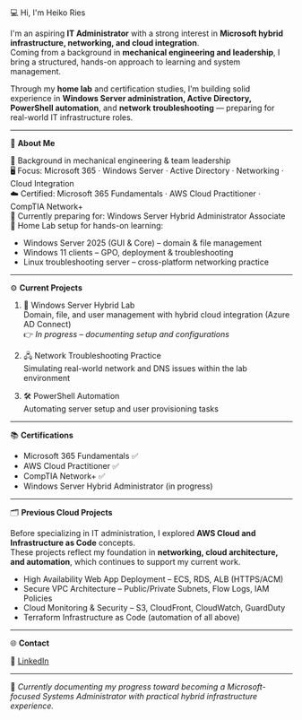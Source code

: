 💻 Hi, I'm Heiko Ries  

I'm an aspiring **IT Administrator** with a strong interest in **Microsoft hybrid infrastructure, networking, and cloud integration**.  
Coming from a background in **mechanical engineering and leadership**, I bring a structured, hands-on approach to learning and system management.

Through my **home lab** and certification studies, I’m building solid experience in **Windows Server administration, Active Directory, PowerShell automation**, and **network troubleshooting** — preparing for real-world IT infrastructure roles.

---

🚀 **About Me**

🧰 Background in mechanical engineering & team leadership  
🖥️ Focus: Microsoft 365 · Windows Server · Active Directory · Networking · Cloud Integration  
☁️ Certified: Microsoft 365 Fundamentals · AWS Cloud Practitioner · CompTIA Network+  
🧾 Currently preparing for: Windows Server Hybrid Administrator Associate  
🧱 Home Lab setup for hands-on learning:
- Windows Server 2025 (GUI & Core) – domain & file management  
- Windows 11 clients – GPO, deployment & troubleshooting  
- Linux troubleshooting server – cross-platform networking practice  

---

⚙️ **Current Projects**

1. 🧩 Windows Server Hybrid Lab  
   Domain, file, and user management with hybrid cloud integration (Azure AD Connect)  
   👉 *In progress – documenting setup and configurations*

2. 🖧 Network Troubleshooting Practice  
   Simulating real-world network and DNS issues within the lab environment  

3. 🛠 PowerShell Automation  
   Automating server setup and user provisioning tasks  

---

📚 **Certifications**

- Microsoft 365 Fundamentals ✅  
- AWS Cloud Practitioner ✅  
- CompTIA Network+ ✅  
- Windows Server Hybrid Administrator (in progress)  

---

🗂 **Previous Cloud Projects**

Before specializing in IT administration, I explored **AWS Cloud and Infrastructure as Code** concepts.  
These projects reflect my foundation in **networking, cloud architecture, and automation**, which continues to support my current work.

- High Availability Web App Deployment – ECS, RDS, ALB (HTTPS/ACM)  
- Secure VPC Architecture – Public/Private Subnets, Flow Logs, IAM Policies  
- Cloud Monitoring & Security – S3, CloudFront, CloudWatch, GuardDuty  
- Terraform Infrastructure as Code (automation of all above)

---

🌐 **Contact**

🔗 [LinkedIn](https://www.linkedin.com/in/heiko-ries-b35778374)  

---

📄 *Currently documenting my progress toward becoming a Microsoft-focused Systems Administrator with practical hybrid infrastructure experience.*
